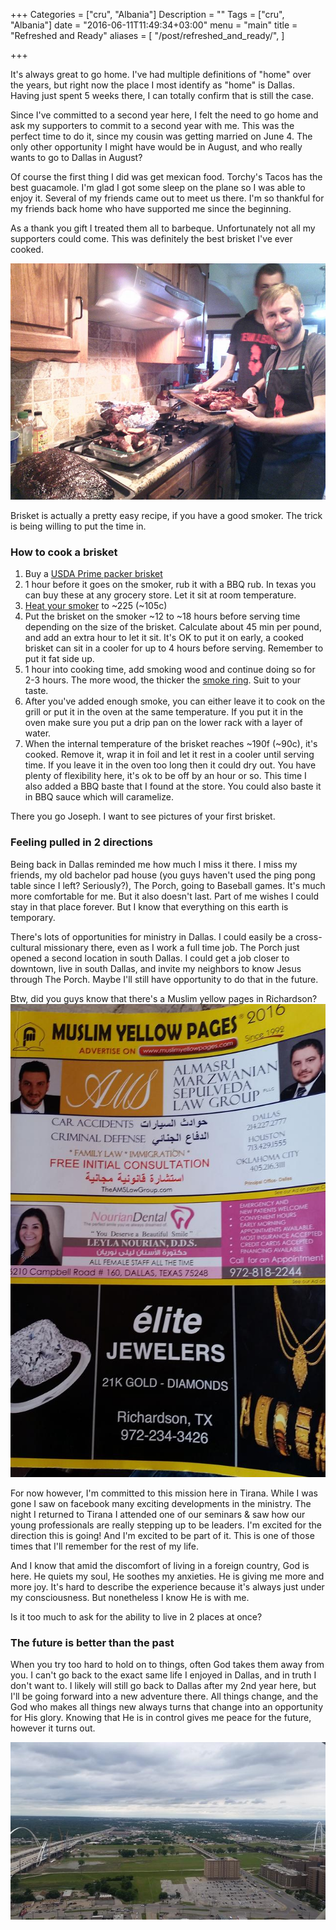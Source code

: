 +++
Categories = ["cru", "Albania"]
Description = ""
Tags = ["cru", "Albania"]
date = "2016-06-11T11:49:34+03:00"
menu = "main"
title = "Refreshed and Ready"
aliases = [
  "/post/refreshed_and_ready/",
]

+++

It's always great to go home.  I've had multiple definitions of "home" over the years, but right now the place I most identify as "home" is Dallas.  Having just spent 5 weeks there, I can totally confirm that is still the case.

Since I've committed to a second year here, I felt the need to go home and ask my supporters to commit to a second year with me.  This was the perfect time to do it, since my cousin was getting married on June 4.  The only other opportunity I might have would be in August, and who really wants to go to Dallas in August?

Of course the first thing I did was get mexican food.  Torchy's Tacos has the best guacamole.  I'm glad I got some sleep on the plane so I was able to enjoy it.  Several of my friends came out to meet us there.  I'm so thankful for my friends back home who have supported me since the beginning.

As a thank you gift I treated them all to barbeque.  Unfortunately not all my supporters could come.  This was definitely the best brisket I've ever cooked.

![Some delicious meat](/images/2016/bbq_06_05_2016.jpg)

Brisket is actually a pretty easy recipe, if you have a good smoker.  The trick is being willing to put the time in.

### How to cook a brisket
1. Buy a [USDA Prime packer brisket](http://www.texasmonthly.com/food/bbq-anatomy-101-know-your-brisket/)
2. 1 hour before it goes on the smoker, rub it with a BBQ rub.  In texas you can buy these at any grocery store.  Let it sit at room temperature.
3. [Heat your smoker](http://www.wikihow.com/Use-a-Charcoal-Smoker) to ~225 (~105c)
4. Put the brisket on the smoker ~12 to ~18 hours before serving time depending on the size of the brisket.  Calculate about 45 min per pound, and add an extra hour to let it sit.  It's OK to put it on early, a cooked brisket can sit in a cooler for up to 4 hours before serving.
Remember to put it fat side up.
5. 1 hour into cooking time, add smoking wood and continue doing so for 2-3 hours.  The more wood, the thicker the [smoke ring](http://bbq.about.com/od/barbecuehelp/g/gsmokering.htm).  Suit to your taste.
6. After you've added enough smoke, you can either leave it to cook on the grill or put it in the oven at the same temperature.  If you put it in the oven make sure you put a drip pan on the lower rack with a layer of water.
7. When the internal temperature of the brisket reaches ~190f (~90c), it's cooked.  Remove it, wrap it in foil and let it rest in a cooler until serving time.  If you leave it in the oven too long then it could dry out.  You have plenty of flexibility here, it's ok to be off by an hour or so.  This time I also added a BBQ baste that I found at the store.  You could also baste it in BBQ sauce which will caramelize.

There you go Joseph.  I want to see pictures of your first brisket.

### Feeling pulled in 2 directions

Being back in Dallas reminded me how much I miss it there.  I miss my friends, my old bachelor pad house (you guys haven't used the ping pong table since I left? Seriously?), The Porch, going to Baseball games.  It's much more comfortable for me.  But it also doesn't last.  Part of me wishes I could stay in that place forever.  But I know that everything on this earth is temporary.

There's lots of opportunities for ministry in Dallas.  I could easily be a cross-cultural missionary there, even as I work a full time job.  The Porch just opened a second location in south Dallas.  I could get a job closer to downtown, live in south Dallas, and invite my neighbors to know Jesus through The Porch.  Maybe I'll still have opportunity to do that in the future.

Btw, did you guys know that there's a Muslim yellow pages in Richardson?
![The muslim yellow pages](/.640x/images/2016/muslim_yellow_pages.jpg)

For now however, I'm committed to this mission here in Tirana.  While I was gone I saw on facebook many exciting developments in the ministry.  The night I returned to Tirana I attended one of our seminars & saw how our young professionals are really stepping up to be leaders.  I'm excited for the direction this is going!  And I'm excited to be part of it.  This is one of those times that I'll remember for the rest of my life.

And I know that amid the discomfort of living in a foreign country, God is here.  He quiets my soul, He soothes my anxieties.  He is giving me more and more joy.  It's hard to describe the experience because it's always just under my consciousness.  But nonetheless I know He is with me.

Is it too much to ask for the ability to live in 2 places at once?

### The future is better than the past

When you try too hard to hold on to things, often God takes them away from you.  I can't go back to the exact same life I enjoyed in Dallas, and in truth I don't want to.  I likely will still go back to Dallas after my 2nd year here, but I'll be going forward into a new adventure there.  All things change, and the God who makes all things new always turns that change into an opportunity for His glory.  Knowing that He is in control gives me peace for the future, however it turns out.

![West dallas towards ft worth](/.640x/images/2016/west_dallas_towards_ft_worth.jpg)